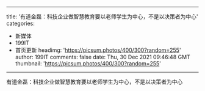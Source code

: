 
---
title: '有道金磊：科技企业做智慧教育要以老师学生为中心，不是以决策者为中心'
categories: 
 - 新媒体
 - 199IT
 - 首页更新
headimg: 'https://picsum.photos/400/300?random=255'
author: 199IT
comments: false
date: Thu, 30 Dec 2021 09:46:48 GMT
thumbnail: 'https://picsum.photos/400/300?random=255'
---

<div>   
有道金磊：科技企业做智慧教育要以老师学生为中心，不是以决策者为中心  
</div>
            